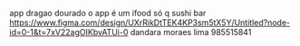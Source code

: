 app dragao dourado
 o app é um ifood só q sushi bar 
https://www.figma.com/design/UXrRikDtTEK4KP3sm5tX5Y/Untitled?node-id=0-1&t=7xV22agOIKbvATUi-0
dandara moraes lima 985515841
